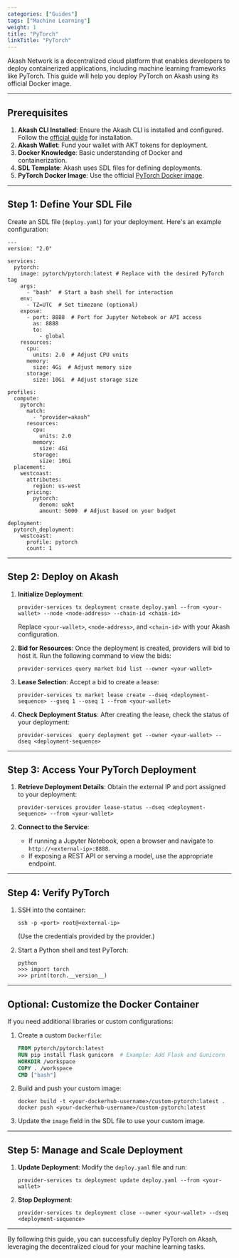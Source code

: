 ```yaml
---
categories: ["Guides"]
tags: ["Machine Learning"]
weight: 1
title: "PyTorch"
linkTitle: "PyTorch"
---
```


Akash Network is a decentralized cloud platform that enables developers to deploy containerized applications, including machine learning frameworks like PyTorch. This guide will help you deploy PyTorch on Akash using its official Docker image.

---

## **Prerequisites**

1. **Akash CLI Installed**: Ensure the Akash CLI is installed and configured. Follow the [official guide](https://docs.akash.network/) for installation.
2. **Akash Wallet**: Fund your wallet with AKT tokens for deployment.
3. **Docker Knowledge**: Basic understanding of Docker and containerization.
4. **SDL Template**: Akash uses SDL files for defining deployments.
5. **PyTorch Docker Image**: Use the official [PyTorch Docker image](https://hub.docker.com/r/pytorch/pytorch).

---

## **Step 1: Define Your SDL File**

Create an SDL file (`deploy.yaml`) for your deployment. Here's an example configuration:

```
---
version: "2.0"

services:
  pytorch:
    image: pytorch/pytorch:latest # Replace with the desired PyTorch tag
    args:
      - "bash"  # Start a bash shell for interaction
    env:
      - TZ=UTC  # Set timezone (optional)
    expose:
      - port: 8888  # Port for Jupyter Notebook or API access
        as: 8888
        to:
          - global
    resources:
      cpu:
        units: 2.0  # Adjust CPU units
      memory:
        size: 4Gi  # Adjust memory size
      storage:
        size: 10Gi  # Adjust storage size

profiles:
  compute:
    pytorch:
      match:
        - "provider=akash"
      resources:
        cpu:
          units: 2.0
        memory:
          size: 4Gi
        storage:
          size: 10Gi
  placement:
    westcoast:
      attributes:
        region: us-west
      pricing:
        pytorch:
          denom: uakt
          amount: 5000  # Adjust based on your budget

deployment:
  pytorch_deployment:
    westcoast:
      profile: pytorch
      count: 1
```

---

## **Step 2: Deploy on Akash**

1. **Initialize Deployment**:

   ```
   provider-services tx deployment create deploy.yaml --from <your-wallet> --node <node-address> --chain-id <chain-id>
   ```

   Replace `<your-wallet>`, `<node-address>`, and `<chain-id>` with your Akash configuration.

2. **Bid for Resources**:
   Once the deployment is created, providers will bid to host it. Run the following command to view the bids:

   ```
   provider-services query market bid list --owner <your-wallet>
   ```

3. **Lease Selection**:
   Accept a bid to create a lease:

   ```
   provider-services tx market lease create --dseq <deployment-sequence> --gseq 1 --oseq 1 --from <your-wallet>
   ```

4. **Check Deployment Status**:
   After creating the lease, check the status of your deployment:
   ```
   provider-services  query deployment get --owner <your-wallet> --dseq <deployment-sequence>
   ```

---

## **Step 3: Access Your PyTorch Deployment**

1. **Retrieve Deployment Details**:
   Obtain the external IP and port assigned to your deployment:

   ```
   provider-services provider lease-status --dseq <deployment-sequence> --from <your-wallet>
   ```

2. **Connect to the Service**:
   - If running a Jupyter Notebook, open a browser and navigate to `http://<external-ip>:8888`.
   - If exposing a REST API or serving a model, use the appropriate endpoint.

---

## **Step 4: Verify PyTorch**

1. SSH into the container:

   ```
   ssh -p <port> root@<external-ip>
   ```

   (Use the credentials provided by the provider.)

2. Start a Python shell and test PyTorch:
   ```
   python
   >>> import torch
   >>> print(torch.__version__)
   ```

---

## **Optional: Customize the Docker Container**

If you need additional libraries or custom configurations:

1. Create a custom `Dockerfile`:

   ```dockerfile
   FROM pytorch/pytorch:latest
   RUN pip install flask gunicorn  # Example: Add Flask and Gunicorn
   WORKDIR /workspace
   COPY . /workspace
   CMD ["bash"]
   ```

2. Build and push your custom image:

   ```
   docker build -t <your-dockerhub-username>/custom-pytorch:latest .
   docker push <your-dockerhub-username>/custom-pytorch:latest
   ```

3. Update the `image` field in the SDL file to use your custom image.

---

## **Step 5: Manage and Scale Deployment**

1. **Update Deployment**:
   Modify the `deploy.yaml` file and run:

   ```
   provider-services tx deployment update deploy.yaml --from <your-wallet>
   ```

2. **Stop Deployment**:
   ```
   provider-services tx deployment close --owner <your-wallet> --dseq <deployment-sequence>
   ```

---

By following this guide, you can successfully deploy PyTorch on Akash, leveraging the decentralized cloud for your machine learning tasks.
